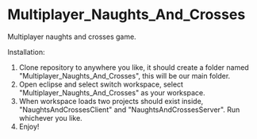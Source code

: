 Multiplayer_Naughts_And_Crosses
===============================

Multiplayer naughts and crosses game.

Installation:
1.	Clone repository to anywhere you like, it should create a folder named "Multiplayer_Naughts_And_Crosses", this will be our main folder.
2. 	Open eclipse and select switch workspace, select "Multiplayer_Naughts_And_Crosses" as your workspace.
3. 	When workspace loads two projects should exist inside, "NaughtsAndCrossesClient" and "NaughtsAndCrossesServer". Run whichever you like. 
4. 	Enjoy!